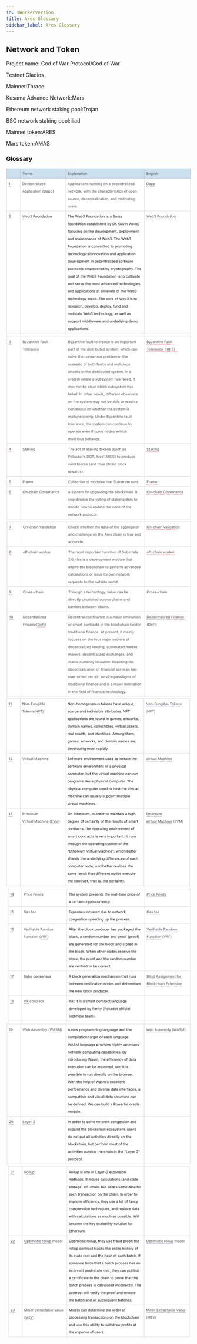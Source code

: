 ```yaml
---
id: sWorkerVersion
title: Ares Glossary
sidebar_label: Ares Glossary
---
```

##  Network and Token

Project name: God of War Protocol/God of War

Testnet:Gladios

Mainnet:Thrace

Kusama Advance Network:Mars

Ethereum network staking pool:Trojan

BSC network staking pool:iliad

Mainnet token:ARES

Mars token:AMAS


### Glossary

![](assets/build/88.png)
![](assets/build/89.png)
![](assets/build/90.png)
![](assets/build/91.png)
![](assets/build/92.png)
![](assets/build/93.png)
![](assets/build/94.png)


